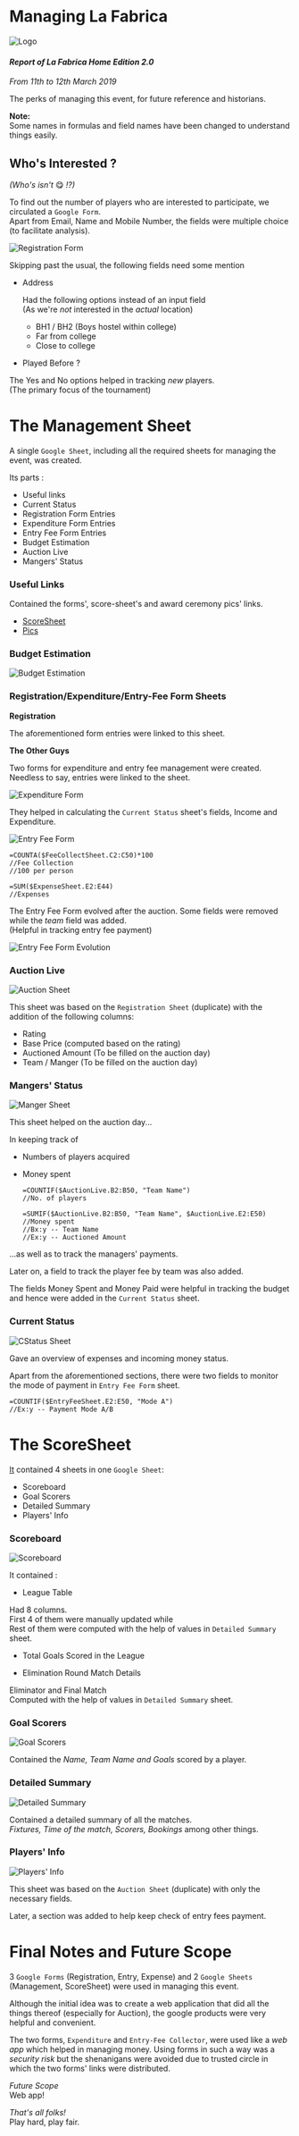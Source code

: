 
Managing La Fabrica
===================

![Logo](Pics/La-Fab-Logo.jpeg)

#### _Report of La Fabrica Home Edition 2.0_
_From 11th to 12th March 2019_

The perks of managing this event, for future reference and historians.

**Note:**  
Some names in formulas and field names have been changed to understand things easily.

## Who's Interested ?
_(Who's isn't_ 😋️ _!?)_

To find out the number of players who are interested to participate, we circulated a `Google Form`.  
Apart from Email, Name and Mobile Number, the fields were multiple choice (to facilitate analysis).  

![Registration Form](Pics/AdministradoLaFab/Reg-Form.jpeg)

Skipping past the usual, the following fields need some mention

* Address  

  Had the following options instead of an input field  
   (As we're _not_ interested in the _actual_ location)  

  * BH1 / BH2 (Boys hostel within college)
  * Far from college
  * Close to college

* Played Before ?  

 The Yes and No options helped in tracking _new_ players.  
 (The primary focus of the tournament)

The Management Sheet
====================

A single `Google Sheet`, including all the required sheets for managing the event, was created.  

Its parts :  

* Useful links
* Current Status
* Registration Form Entries
* Expenditure Form Entries
* Entry Fee Form Entries
* Budget Estimation
* Auction Live
* Mangers' Status

### Useful Links

Contained the forms', score-sheet's and award ceremony pics' links.

* [ScoreSheet](https://docs.google.com/spreadsheets/d/15alylYYKiEQV9vvswo2o3tsac8sS7zfhKP05M2Vpkg8/edit#gid=2062808959)  
* [Pics](https://photos.app.goo.gl/6BnaAjnQ7TKok6T2A)

### Budget Estimation

![Budget Estimation](Pics/AdministradoLaFab/TMS/BEst.jpeg)

### Registration/Expenditure/Entry-Fee Form Sheets

**Registration**

The aforementioned form entries were linked to this sheet.

**The Other Guys**

Two forms for expenditure and entry fee management were created. Needless to say, entries were linked to the sheet.

![Expenditure Form](Pics/AdministradoLaFab/TMS/Exp-Form.jpeg)

They helped in calculating the `Current Status` sheet's fields, Income and Expenditure.

![Entry Fee Form](Pics/AdministradoLaFab/TMS/EFee-Form.jpeg)

    =COUNTA($FeeCollectSheet.C2:C50)*100
	//Fee Collection
	//100 per person

	=SUM($ExpenseSheet.E2:E44)
	//Expenses

The Entry Fee Form evolved after the auction. Some fields were removed while the _team_ field was added.  
(Helpful in tracking entry fee payment)

![Entry Fee Form Evolution](Pics/AdministradoLaFab/TMS/EFee2-Form.jpeg)

### Auction Live

![Auction Sheet](Pics/AdministradoLaFab/TMS/A-Sheet.jpeg)

This sheet was based on the `Registration Sheet` (duplicate) with the addition of the following columns:

* Rating
* Base Price (computed based on the rating) 
* Auctioned Amount (To be filled on the auction day)
* Team / Manger (To be filled on the auction day)

### Mangers' Status

![Manger Sheet](Pics/AdministradoLaFab/TMS/M-Sheet.jpeg)

This sheet helped on the auction day...  

In keeping track of
* Numbers of players acquired
* Money spent


      =COUNTIF($AuctionLive.B2:B50, "Team Name")  
	  //No. of players  

      =SUMIF($AuctionLive.B2:B50, "Team Name", $AuctionLive.E2:E50)  
	  //Money spent  
	  //Bx:y -- Team Name  
	  //Ex:y -- Auctioned Amount

...as well as to track the managers' payments.

Later on, a field to track the player fee by team was also added.  

The fields Money Spent and Money Paid were helpful in tracking the budget and hence were added in the `Current Status` sheet.

### Current Status

![CStatus Sheet](Pics/AdministradoLaFab/TMS/C-Sheet.jpeg)

Gave an overview of expenses and incoming money status.

Apart from the aforementioned sections, there were two fields to monitor the mode of payment in `Entry Fee Form` sheet.

    =COUNTIF($EntryFeeSheet.E2:E50, "Mode A")
	//Ex:y -- Payment Mode A/B


The ScoreSheet
==============

[It](https://docs.google.com/spreadsheets/d/15alylYYKiEQV9vvswo2o3tsac8sS7zfhKP05M2Vpkg8/edit#gid=2062808959) contained 4 sheets in one `Google Sheet`:

* Scoreboard
* Goal Scorers
* Detailed Summary
* Players' Info

### Scoreboard

![Scoreboard](Pics/AdministradoLaFab/SS/SB.jpeg)

It contained :

* League Table

 Had 8 columns.  
 First 4 of them were manually updated while  
 Rest of them were computed with the help of values in `Detailed Summary` sheet.

* Total Goals Scored in the League

* Elimination Round Match Details

 Eliminator and Final Match  
 Computed with the help of values in `Detailed Summary` sheet.
 
### Goal Scorers

![Goal Scorers](Pics/AdministradoLaFab/SS/GS.jpeg)

Contained the _Name, Team Name and Goals_ scored by a player.

### Detailed Summary

![Detailed Summary](Pics/AdministradoLaFab/SS/DS.jpeg)

Contained a detailed summary of all the matches.  
_Fixtures, Time of the match, Scorers, Bookings_  among other things.

### Players' Info

![Players' Info](Pics/AdministradoLaFab/SS/PI.jpeg)

This sheet was based on the `Auction Sheet` (duplicate) with only the necessary fields.

Later, a section was added to help keep check of entry fees payment.

Final Notes and Future Scope
============================

3 `Google Forms` (Registration, Entry, Expense) and 2 `Google Sheets` (Management, ScoreSheet) were used in managing this event.

Although the initial idea was to create a web application that did all the things thereof (especially for Auction), the google products were very helpful and convenient.

The two forms, `Expenditure` and `Entry-Fee Collector`, were used like a _web app_ which helped in managing money. Using forms in such a way was a _security risk_ but the shenanigans were avoided due to trusted circle in which the two forms' links were distributed.

_Future Scope_  
Web app!

_That's all folks!_  
Play hard, play fair.

